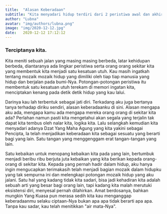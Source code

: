 ```yaml
---
title:  "Alasan Keberadaan"
subtitle: "Kita menyadari hidup terdiri dari 2 peristiwa awal dan akhir dan mengikhlaskan yang terjadi adalah kuncinya"
author: "Lubna"
avatar: "img/authors/lubna.png"
image: "img/2020-12-12.jpg"
date:   2020-12-12 17:12:12
---
```


### Terciptanya kita.
Kita meniti sebuah jalan yang masing masing berbeda, latar kehidupan berbeda, diantaranya ada lingkar peristiwa serta orang orang sekitar kita yang membentuk kita menjadi satu kesatuan utuh.
Kau masih ingatkah tentang mozaik mozaik hidup yang dimiliki oleh tiap tiap manusia yang hidup dan berjalan pada bumi-Nya. Potongan-potongan peristiwa itu membentuk satu kesatuan utuh
terekam di memori ingatan kita, menciptakan kenang pada detik detik hidup yang kau lalui.

Darinya kau lah terbentuk sebagai jati diri. Terkadang aku juga bertanya tanya terhadap diriku sendiri, alasan keberadaanku di sini. Alasan mengapa aku ada, mengapa kamu ada mengapa mereka orang orang di sekitar kita ada?
Perlahan namun pasti kita mengetahui akan segala yang terjalin tak dapat kita tembus oleh nalar kita, logika kita. Lalu selangkah kemudian kita menyadari adanya Dzat Yang Maha Agung
yang kita yakini sebagai Pencipta, Ia telah menjadikan keberadaan kita sebagai sesuatu yang berarti bagi yang lain. Satu tangan yang menggenggam erat tangan-tangan yang lain.

Satu kebaikan untuk menopang kebaikan kita pada yang lain, bertumbuk menjadi beribu ribu berjuta juta kebaikan yang kita berikan kepada orang-orang di sekitar kita.
Kepada yang pernah hadir dalam hidup, aku hanya ingin mengucapkan terimakasih telah menjadi bagian mozaik dalam hidupku yang tak sempurna ini dan melengkapi potongan mozaik hidup yang aku jalani.
Satu hal yang kadang tidak kita sadari, bisa jadi kehadiran kita adalah sebuah arti yang besar bagi orang lain, tapi kadang kita malah merutuki eksistensi diri, menyesal pernah dilahirkan. Amat berdosanya, bahkan mungkin Yang Kuasa pun merasa sedih kita kau menganggap keberadaanmu selaku ciptaan-Nya bukan apa apa tidak berarti apa apa.
Tanpa kau sadar, kau telah menitikkan  "air mata-Nya".


